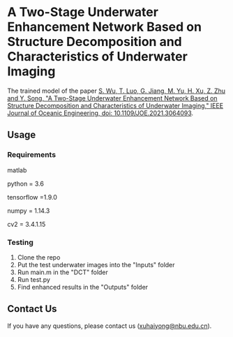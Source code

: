 # A Two-Stage Underwater Enhancement Network Based on Structure Decomposition and Characteristics of Underwater Imaging
The trained model of the paper [S. Wu, T. Luo, G. Jiang, M. Yu, H. Xu, Z. Zhu and Y. Song, "A Two-Stage Underwater Enhancement Network Based on Structure Decomposition and Characteristics of Underwater Imaging," IEEE Journal of Oceanic Engineering, doi: 10.1109/JOE.2021.3064093](https://ieeexplore.ieee.org/document/9423872).
## Usage
### Requirements
matlab

python = 3.6

tensorflow =1.9.0

numpy = 1.14.3

cv2 = 3.4.1.15
### Testing
1. Clone the repo
2. Put the test underwater images into the "Inputs" folder
3. Run main.m in the "DCT" folder
4. Run test.py
5. Find enhanced results in the "Outputs" folder
## Contact Us
If you have any questions, please contact us (xuhaiyong@nbu.edu.cn).
